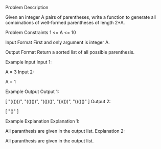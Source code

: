 Problem Description
 
 

Given an integer A pairs of parentheses, write a function to generate all combinations of well-formed parentheses of length 2*A.



Problem Constraints
1 <= A <= 10



Input Format
First and only argument is integer A.



Output Format
Return a sorted list of all possible parenthesis.



Example Input
Input 1:

A = 3
Input 2:

A = 1


Example Output
Output 1:

[ "((()))", "(()())", "(())()", "()(())", "()()()" ]
Output 2:

[ "()" ]


Example Explanation
Explanation 1:

 All paranthesis are given in the output list.
Explanation 2:

 All paranthesis are given in the output list.
